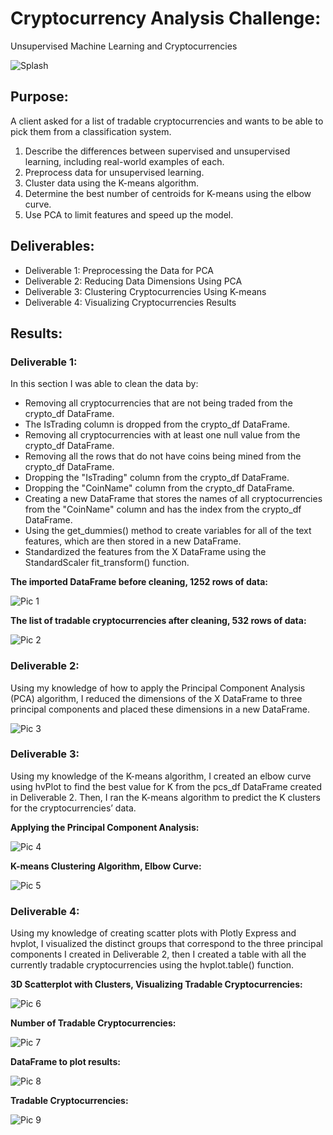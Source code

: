# Cryptocurrency Analysis Challenge:
Unsupervised Machine Learning and Cryptocurrencies

![Splash](https://github.com/mpournaras/Cryptocurrencies_Analysis/blob/main/Images/splash.jpg)

## Purpose: 
A client asked for a list of tradable cryptocurrencies and wants to be able to pick them from a classification system.    

1. Describe the differences between supervised and unsupervised learning, including real-world examples of each.
2. Preprocess data for unsupervised learning.
3. Cluster data using the K-means algorithm.
4. Determine the best number of centroids for K-means using the elbow curve.
5. Use PCA to limit features and speed up the model.

## Deliverables:

* Deliverable 1: Preprocessing the Data for PCA
* Deliverable 2: Reducing Data Dimensions Using PCA
* Deliverable 3: Clustering Cryptocurrencies Using K-means
* Deliverable 4: Visualizing Cryptocurrencies Results

## Results:

### Deliverable 1:

In this section I was able to clean the data by:

* Removing all cryptocurrencies that are not being traded from the crypto_df DataFrame.
* The IsTrading column is dropped from the crypto_df DataFrame.
* Removing all cryptocurrencies with at least one null value from the crypto_df DataFrame.
* Removing all the rows that do not have coins being mined from the crypto_df DataFrame.
* Dropping the "IsTrading" column from the crypto_df DataFrame.
* Dropping the "CoinName" column from the crypto_df DataFrame.
* Creating a new DataFrame that stores the names of all cryptocurrencies from the "CoinName" column and has the index from the crypto_df DataFrame.
* Using the get_dummies() method to create variables for all of the text features, which are then stored in a new DataFrame.
* Standardized the features from the X DataFrame using the StandardScaler fit_transform() function.

**The imported DataFrame before cleaning, 1252 rows of data:**

![Pic 1](https://github.com/mpournaras/Cryptocurrencies_Analysis/blob/main/Images/initial_df.PNG)

**The list of tradable cryptocurrencies after cleaning, 532 rows of data:**

![Pic 2](https://github.com/mpournaras/Cryptocurrencies_Analysis/blob/main/Images/clean_df.PNG)

### Deliverable 2:

Using my knowledge of how to apply the Principal Component Analysis (PCA) algorithm, I reduced the dimensions of the X DataFrame to three principal components and placed these dimensions in a new DataFrame.

![Pic 3](https://github.com/mpournaras/Cryptocurrencies_Analysis/blob/main/Images/PCA.png)

### Deliverable 3:

Using my knowledge of the K-means algorithm, I created an elbow curve using hvPlot to find the best value for K from the pcs_df DataFrame created in Deliverable 2. Then, I ran the K-means algorithm to predict the K clusters for the cryptocurrencies’ data.

**Applying the Principal Component Analysis:**

![Pic 4](https://github.com/mpournaras/Cryptocurrencies_Analysis/blob/main/Images/PCA_df.PNG)

**K-means Clustering Algorithm, Elbow Curve:**

![Pic 5](https://github.com/mpournaras/Cryptocurrencies_Analysis/blob/main/Images/elbow_curve.PNG)

### Deliverable 4:

Using my knowledge of creating scatter plots with Plotly Express and hvplot, I visualized the distinct groups that correspond to the three principal components I created in Deliverable 2, then I created a table with all the currently tradable cryptocurrencies using the hvplot.table() function.

**3D Scatterplot with Clusters, Visualizing Tradable Cryptocurrencies:**

![Pic 6](https://github.com/mpournaras/Cryptocurrencies_Analysis/blob/main/Images/3D_model.png)

**Number of Tradable Cryptocurrencies:**

![Pic 7](https://github.com/mpournaras/Cryptocurrencies_Analysis/blob/main/Images/tradable_crypto_count.PNG)

**DataFrame to plot results:**

![Pic 8](https://github.com/mpournaras/Cryptocurrencies_Analysis/blob/main/Images/crypto_df.PNG)

**Tradable Cryptocurrencies:**  

![Pic 9](https://github.com/mpournaras/Cryptocurrencies_Analysis/blob/main/Images/tradable_crypto_results.png)
